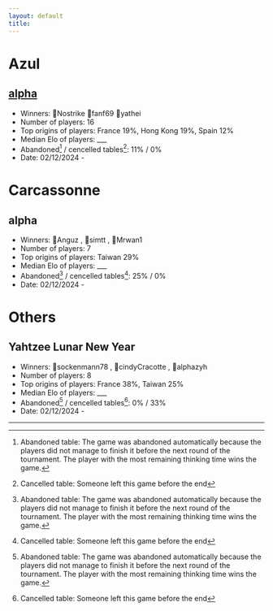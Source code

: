 ```yaml
---
layout: default
title:
---
```


# Azul 
## [alpha](https://boardgamearena.com/tournament?id=272002)
- Winners: 🥇Nostrike 🥈fanf69 🥉yathei
- Number of players: 16
- Top origins of players: France 19%, Hong Kong 19%, Spain 12%
- Median Elo of players: ___
- Abandoned[^1] / cencelled tables[^2]: 11% / 0%
- Date: 02/12/2024 - 


# Carcassonne 
## alpha
- Winners: 🥇Anguz , 🥈simtt , 🥉Mrwan1
- Number of players: 7
- Top origins of players: Taiwan 29%
- Median Elo of players: ___
- Abandoned[^1] / cencelled tables[^2]: 25% / 0%
- Date: 02/12/2024 - 


# Others 
## Yahtzee Lunar New Year 
- Winners: 🥇sockenmann78 , 🥈cindyCracotte , 🥉alphazyh
- Number of players: 8
- Top origins of players: France 38%, Taiwan 25%
- Median Elo of players: ___
- Abandoned[^1] / cencelled tables[^2]: 0% / 33%
- Date: 02/12/2024 - 

---

[^1]: Abandoned table: The game was abandoned automatically because the players did not manage to finish it before the next round of the tournament. The player with the most remaining thinking time wins the game.

[^2]: Cancelled table: Someone left this game before the end
